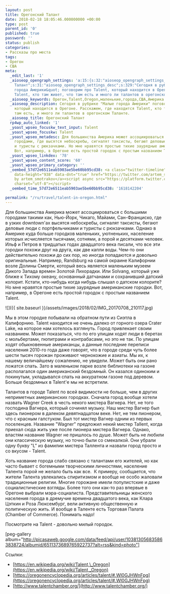 ```yaml
---
layout: post
title: Орегонский Талант
date: 2018-02-18 18:05:46.000000000 +00:00
type: post
parent_id: '0'
published: true
password: ''
status: publish
categories:
- Рассказы про места
tags:
- Орегон
- США
meta:
  _edit_last: '1'
  _aioseop_opengraph_settings: 'a:15:{s:32:"aioseop_opengraph_settings_title";s:33:"Орегонский
    Талант";s:31:"aioseop_opengraph_settings_desc";s:329:"Сегодня в рубрике &quot;Малые
    города Америки&quot; поговорим про Talent, который находится в Орегоне: где находится
    Talent, кто там живет, что там есть и много ли талантов в орегонском Таланте.";s:32:"aioseop_opengraph_settings_image";s:90:"/wp-content/uploads/2018/01/IMG_20170708_210117-1024x576.jpg";s:36:"aioseop_opengraph_settings_customimg";s:0:"";s:37:"aioseop_opengraph_settings_imagewidth";s:0:"";s:38:"aioseop_opengraph_settings_imageheight";s:0:"";s:32:"aioseop_opengraph_settings_video";s:0:"";s:37:"aioseop_opengraph_settings_videowidth";s:0:"";s:38:"aioseop_opengraph_settings_videoheight";s:0:"";s:35:"aioseop_opengraph_settings_category";s:7:"article";s:34:"aioseop_opengraph_settings_section";s:0:"";s:30:"aioseop_opengraph_settings_tag";s:0:"";s:34:"aioseop_opengraph_settings_setcard";s:7:"summary";s:44:"aioseop_opengraph_settings_customimg_twitter";s:0:"";s:44:"aioseop_opengraph_settings_customimg_checker";s:1:"0";}'
  _aioseop_keywords: Орегон,Talent,Oregon,маленькие,города,США,Америка
  _aioseop_description: Сегодня в рубрике "Малые города Америки" поговорим про Talent,
    который находится в Орегоне. Расскажем, где находится Talent, кто там живет, что
    там есть, и много ли талантов в орегонском Таланте.
  _aioseop_title: Орегонский Талант
  rp4wp_auto_linked: '1'
  _yoast_wpseo_focuskw_text_input: Talent
  _yoast_wpseo_focuskw: Talent
  _yoast_wpseo_metadesc: Для большинства Америка может ассоциироваться с большими
    городами, где высятся небоскребы, сигналят таксисты, бегают деловые люди с портфельчиками
    и туристы с рюкзачками. Но мне нравятся простые тихие заурядные американские городки.
    Вот, например, в Орегоне есть простой городок с простым названием Talent.
  _yoast_wpseo_linkdex: '78'
  _yoast_wpseo_content_score: '60'
  _yoast_wpseo_primary_category: ''
  _oembed_57d72e6511eab5903ae5be60bb95cd38: <a class="twitter-timeline" data-width="625"
    data-height="938" data-dnt="true" href="https://twitter.com/artem_smotrakov?ref_src=twsrc%5Etfw">Tweets
    by artem_smotrakov</a><script async src="https://platform.twitter.com/widgets.js"
    charset="utf-8"></script>
  _oembed_time_57d72e6511eab5903ae5be60bb95cd38: '1618142204'

permalink: "/ru/travel/talent-in-oregon.html"
---
```

Для большинства Америка может ассоциироваться с большими городами такими как, Нью-Йорк, Чикаго, Майами, Сан-Франциско, где в узких downtown'ах высятся небоскребы, сигналят таксисты, бегают деловые люди с портфельчиками и туристы с рюкзачками. Однако в Америке куда больше городков маленьких, уютненьких, население которых исчисляется тысячами, сотнями, а порой и десятками человек. Ильф и Петров в тридцатых годах двадцатого века писали, что все эти городки похожи друг на друга, как две капли воды. Чем-то они действительно похожи до сих пор, но иногда попадаются и довольно оригинальные. Например, Randsburg на самой окраине Калифорнии возле Долины Смерти, который весь является маленьким музеем Дикого Запада времен Золотой Лихорадки. Или Solvang, который уже ближе к Тихому океану, основанный датчанами и сохранивший датский колорит. Кстати, кто-нибудь когда нибудь слышал о датском колорите? Но мне нравятся простые тихие заурядные американские городки. Вот, например, в Орегоне есть простой городок с простым названием Talent.

![]({{ site.baseurl }}/assets/images/2018/02/IMG_20170708_210117.jpg)

<!--more-->

Мы в этом городке побывали на обратном пути из Сиэтла в Калифорнию. Talent находится не очень далеко от горного озера Сrater Lake, на которое нам хотелось взглянуть. Город привлекает своим названием. Может показаться, что по его улицам ходят люди в беретах с мольбертами, пюпитрами и контрабасами, но это не так. По улицам ходят обыкновенные американцы, а данные последние переписи населения 2010-го года даже говорят, что в городе среди чуть более шести тысяч горожан проживают чернокожие и азиаты. Мы их, к нашему величайшему сожалению, не увидели. Может быть они рано ложатся спать. Зато в маленьком парке возле библиотеки на газоне располагался один американский бездомный. Он казался одиноким и покинутым, укладывался спать на аккуратном газоне под деревом. Больше бездомных в Talent'е мы не встретили.

Талантов в городе Talent по всей видимости не больше, чем в других неприметных американских городках. Сначала город вообще хотели назвать Wagner Сreek в честь некого мистера Вагнера. Нет, не того господина Вагнера, который сочинял музыку. Наш мистер Вагнер был здесь пионером в далеком девятнадцатом веке. Нет, не тем пионером, что с красным галстуком. Был тот мистер Вагнер одним из первых поселенцев. Название "Wagner" предложил некий мистер Tallent, когда приехал сюда жить уже после пионера мистера Вагнера. Однако, властям название Wagner не пришлось по душе. Может быть не любили они классическую музыку, но точно были со смекалкой. Они убрали одну букву "L" из фамилии мистера Таллента и назвали город просто и со вкусом - Talent.

Хоть название города слабо связано с талантами его жителей, но как часто бывает с богемными творческими личностями, население Талента порой не желало быть как все.&nbsp; К примеру, сообщается, что жители Талента увлекались спиритизмом и вообще не особо жаловали традиционные религии. Многие горожане имели популистские и даже социалистические взгляды. Более того они как-то раз впервые в Орегоне выбрали мэра-социалиста. Представительницы женского населения города в дремучие времена двадцатого века, как Клара Цэткин и Роза Люксембург, вели активную общественную и политическую жить. И вообще в Таленте есть Торговая Палата (Chamber of Commerce). Понимать надо!

Посмотрите на Talent - довольно милый городок.

[peg-gallery album="http://picasaweb.google.com/data/feed/api/user/103813056835863838724/albumid/6511373689765922737?alt=rss&kind=photo"]

Ссылки:

- [https://en.wikipedia.org/wiki/Talent,\_Oregon](https://en.wikipedia.org/wiki/Talent,_Oregon)
- [https://oregonencyclopedia.org/articles/talent/#.Wl0GJHWnFpg](https://oregonencyclopedia.org/articles/talent/#.Wl0GJHWnFpg)
- [http://www.talentchamber.org/](http://www.talentchamber.org/)
